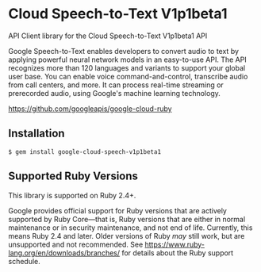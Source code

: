 # Cloud Speech-to-Text V1p1beta1

API Client library for the Cloud Speech-to-Text V1p1beta1 API

Google Speech-to-Text enables developers to convert audio to text by applying powerful neural network models in an easy-to-use API. The API recognizes more than 120 languages and variants to support your global user base. You can enable voice command-and-control, transcribe audio from call centers, and more. It can process real-time streaming or prerecorded audio, using Google's machine learning technology.

https://github.com/googleapis/google-cloud-ruby

## Installation

```
$ gem install google-cloud-speech-v1p1beta1
```

## Supported Ruby Versions

This library is supported on Ruby 2.4+.

Google provides official support for Ruby versions that are actively supported
by Ruby Core—that is, Ruby versions that are either in normal maintenance or
in security maintenance, and not end of life. Currently, this means Ruby 2.4
and later. Older versions of Ruby _may_ still work, but are unsupported and not
recommended. See https://www.ruby-lang.org/en/downloads/branches/ for details
about the Ruby support schedule.

